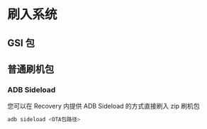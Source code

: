 # 刷入系统

## GSI 包

## 普通刷机包

### ADB Sideload

您可以在 Recovery 内提供 ADB Sideload 的方式直接刷入 zip 刷机包

``` bash
adb sideload <OTA包路径>
```
